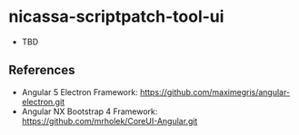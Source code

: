 # nicassa-scriptpatch-tool-ui

* TBD

## References

* Angular 5 Electron Framework: https://github.com/maximegris/angular-electron.git
* Angular NX Bootstrap 4 Framework: https://github.com/mrholek/CoreUI-Angular.git
